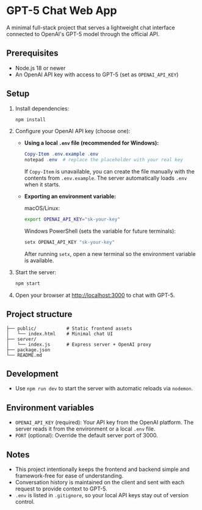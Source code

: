 # GPT-5 Chat Web App

A minimal full-stack project that serves a lightweight chat interface connected to OpenAI's GPT-5 model through the official API.

## Prerequisites

- Node.js 18 or newer
- An OpenAI API key with access to GPT-5 (set as `OPENAI_API_KEY`)

## Setup

1. Install dependencies:

   ```bash
   npm install
   ```

2. Configure your OpenAI API key (choose one):

   - **Using a local `.env` file (recommended for Windows):**

     ```powershell
     Copy-Item .env.example .env
     notepad .env  # replace the placeholder with your real key
     ```

     If `Copy-Item` is unavailable, you can create the file manually with the contents from `.env.example`. The server automatically loads `.env` when it starts.

   - **Exporting an environment variable:**

     macOS/Linux:

     ```bash
     export OPENAI_API_KEY="sk-your-key"
     ```

     Windows PowerShell (sets the variable for future terminals):

     ```powershell
     setx OPENAI_API_KEY "sk-your-key"
     ```
     After running `setx`, open a new terminal so the environment variable is available.

3. Start the server:

   ```bash
   npm start
   ```

4. Open your browser at [http://localhost:3000](http://localhost:3000) to chat with GPT-5.

## Project structure

```
├── public/           # Static frontend assets
│   └── index.html    # Minimal chat UI
├── server/
│   └── index.js      # Express server + OpenAI proxy
├── package.json
└── README.md
```

## Development

- Use `npm run dev` to start the server with automatic reloads via `nodemon`.

## Environment variables

- `OPENAI_API_KEY` (required): Your API key from the OpenAI platform. The server reads it from the environment or a local `.env` file.
- `PORT` (optional): Override the default server port of 3000.

## Notes

- This project intentionally keeps the frontend and backend simple and framework-free for ease of understanding.
- Conversation history is maintained on the client and sent with each request to provide context to GPT-5.
- `.env` is listed in `.gitignore`, so your local API keys stay out of version control.
